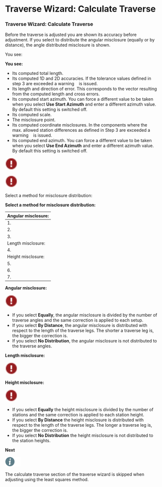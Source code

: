 # Traverse Wizard: Calculate Traverse

### Traverse Wizard: Calculate Traverse

Before the traverse is adjusted you are shown its accuracy before adjustment. If you select to distribute the angular misclosure (equally or by distance), the angle distributed misclosure is shown.

You see:

**You see:**

- Its computed total length.
- Its computed 1D and 2D accuracies. If the tolerance values defined in step 3 are exceeded a warning    is issued.
- Its length and direction of error. This corresponds to the vector resulting from the computed length and cross errors.
- Its computed start azimuth. You can force a different value to be taken when you select **Use Start Azimuth** and enter a different azimuth value. By default this setting is switched off.
- Its computed scale.
- The misclosure point.
- Its computed coordinate misclosures. In the components where the max. allowed station differences as defined in Step 3 are exceeded a warning    is issued.
- Its computed end azimuth. You can force a different value to be taken when you select **Use End Azimuth** and enter a different azimuth value. By default this setting is switched off.

![Image](graphics/00468303.jpg)

![Image](graphics/00468303.jpg)

Select a method for misclosure distribution:

**Select a method for misclosure distribution:**

| Angular misclosure: |
| --- |
| 1. | The maximum allowed angular error, as computed according to the number of stations and the standard error per angle defined in Step 3, is compared with the calculated angular error. If the maximum allowed error is exceeded a warning    is issued. |
| 2. | Choose the method how the angular misclosure shall be distributed.If you select Equally, the angular misclosure is divided by the number of traverse angles and the same correction is applied to each setup.If you select By Distance, the angular misclosure is distributed with respect to the length of the traverse legs. The shorter a traverse leg is, the bigger the correction is.If you select No Distribution, the angular misclosure is not distributed to the traverse angles. |
| 3. | The misclosure values that are shown on this page are determined with the angular misclosure method that is selected. Any coordinate misclosure distribution performed through the compass rule or transit rule are based on these values. |
| Length misclosure: |
| 4. | The maximum allowed length error, as computed according to the total traverse length and the standard error per distance defined in Step 3, is compared with the calculated length error. If the maximum allowed error is exceeded a warning    is issued. |
| Height misclosure: |
| 5. | The maximum allowed height error per traverse point, as defined in Step 3, is compared with the calculated height error. If the maximum allowed error is exceeded a warning    is issued. |
| 6. | Choose the method how the height misclosure shall be distributed.If you select Equally the height misclosure is divided by the number of stations and the same correction is applied to each station height.If you select By Distance the height misclosure is distributed with respect to the length of the traverse legs. The longer a traverse leg is, the bigger the correction is.If you select No Distribution the height misclosure is not distributed to the station heights. |
| 7. | Select Next to proceed with the Traverse Wizard: Traverse Result. |

**Angular misclosure:**

![Image](graphics/00468303.jpg)

- If you select **Equally**, the angular misclosure is divided by the number of traverse angles and the same correction is applied to each setup.
- If you select **By Distance**, the angular misclosure is distributed with respect to the length of the traverse legs. The shorter a traverse leg is, the bigger the correction is.
- If you select **No Distribution**, the angular misclosure is not distributed to the traverse angles.

**Length misclosure:**

![Image](graphics/00468303.jpg)

**Height misclosure:**

![Image](graphics/00468303.jpg)

- If you select **Equally** the height misclosure is divided by the number of stations and the same correction is applied to each station height.
- If you select **By Distance** the height misclosure is distributed with respect to the length of the traverse legs. The longer a traverse leg is, the bigger the correction is.
- If you select **No Distribution** the height misclosure is not distributed to the station heights.

**Next**

![Image](./data/icons/note.gif)

The calculate traverse section of the traverse wizard is skipped when adjusting using the least squares method.

